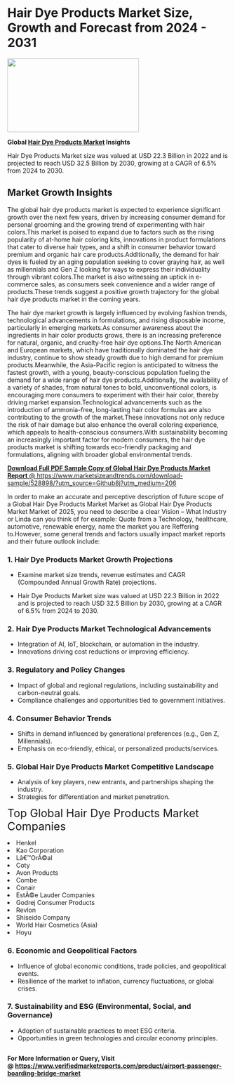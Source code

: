 <H1>Hair Dye Products Market Size, Growth and Forecast from 2024 - 2031</H1><img class="aligncenter size-medium wp-image-584254" src="https://thirdeyenews.in/wp-content/uploads/2024/09/Global-Market-Research-300x168.jpeg" alt="" width="300" height="168" /><p><strong>Global&nbsp;<a href="https://www.marketsizeandtrends.com/download-sample/528898/?utm_source=Github8j?utm_medium=206">Hair Dye Products Market</a> Insights</strong></p><p>Hair Dye Products Market size was valued at USD 22.3 Billion in 2022 and is projected to reach USD 32.5 Billion by 2030, growing at a CAGR of 6.5% from 2024 to 2030.</p><p><h2>Market Growth Insights</h2> <p>The global hair dye products market is expected to experience significant growth over the next few years, driven by increasing consumer demand for personal grooming and the growing trend of experimenting with hair colors.This market is poised to expand due to factors such as the rising popularity of at-home hair coloring kits, innovations in product formulations that cater to diverse hair types, and a shift in consumer behavior toward premium and organic hair care products.Additionally, the demand for hair dyes is fueled by an aging population seeking to cover graying hair, as well as millennials and Gen Z looking for ways to express their individuality through vibrant colors.The market is also witnessing an uptick in e-commerce sales, as consumers seek convenience and a wider range of products.These trends suggest a positive growth trajectory for the global hair dye products market in the coming years.</p> <p><a href="#download-sample"></a></p> <p>The hair dye market growth is largely influenced by evolving fashion trends, technological advancements in formulations, and rising disposable income, particularly in emerging markets.As consumer awareness about the ingredients in hair color products grows, there is an increasing preference for natural, organic, and cruelty-free hair dye options.The North American and European markets, which have traditionally dominated the hair dye industry, continue to show steady growth due to high demand for premium products.Meanwhile, the Asia-Pacific region is anticipated to witness the fastest growth, with a young, beauty-conscious population fueling the demand for a wide range of hair dye products.Additionally, the availability of a variety of shades, from natural tones to bold, unconventional colors, is encouraging more consumers to experiment with their hair color, thereby driving market expansion.Technological advancements such as the introduction of ammonia-free, long-lasting hair color formulas are also contributing to the growth of the market.These innovations not only reduce the risk of hair damage but also enhance the overall coloring experience, which appeals to health-conscious consumers.With sustainability becoming an increasingly important factor for modern consumers, the hair dye products market is shifting towards eco-friendly packaging and formulations, aligning with broader global environmental trends.</p> <p><a href="#get-more"></p><p><span class=""><strong>Download Full PDF Sample Copy of Global Hair Dye Products Market Report</strong> @ <a href="https://www.marketsizeandtrends.com/download-sample/528898/?utm_source=Github8j?utm_medium=206" target="_blank">https://www.marketsizeandtrends.com/download-sample/528898/?utm_source=Github8j?utm_medium=206</a></span></p><p>In order to make an accurate and perceptive description of future scope of a Global&nbsp;Hair Dye Products Market Market as Global&nbsp;Hair Dye Products Market Market of 2025, you need to describe a clear Vision &ndash; What Industry or Linda can you think of for example: Quote from a Technology, healthcare, automotive, renewable energy, name the market you are Reffering to.However, some general trends and factors usually impact market reports and their future outlook include:</p><h3>1.&nbsp;<strong>Hair Dye Products Market Growth Projections</strong></h3><ul><li>Examine market size trends, revenue estimates and CAGR (Compounded Annual Growth Rate) projections.</li><li><p>Hair Dye Products Market size was valued at USD 22.3 Billion in 2022 and is projected to reach USD 32.5 Billion by 2030, growing at a CAGR of 6.5% from 2024 to 2030.</p></li></ul><h3>2.&nbsp;<strong>Hair Dye Products Market Technological Advancements</strong></h3><ul><li>Integration of AI, IoT, blockchain, or automation in the industry.</li><li>Innovations driving cost reductions or improving efficiency.</li></ul><h3>3.&nbsp;<strong>Regulatory and Policy Changes</strong></h3><ul><li>Impact of global and regional regulations, including sustainability and carbon-neutral goals.</li><li>Compliance challenges and opportunities tied to government initiatives.</li></ul><h3>4.&nbsp;<strong>Consumer Behavior Trends</strong></h3><ul><li>Shifts in demand influenced by generational preferences (e.g., Gen Z, Millennials).</li><li>Emphasis on eco-friendly, ethical, or personalized products/services.</li></ul><h3>5.&nbsp;<strong>Global Hair Dye Products Market Competitive Landscape</strong></h3><ul><li>Analysis of key players, new entrants, and partnerships shaping the industry.</li><li>Strategies for differentiation and market penetration.</li></ul><p data-pm-slice="1 1 []"><span style="color: inherit; font-family: inherit; font-size: 25px;">Top Global Hair Dye Products Market Companies</span></p><div class="" data-test-id=""><p><li>Henkel</li><li> Kao Corporation</li><li> Lâ€™OrÃ©al</li><li> Coty</li><li> Avon Products</li><li> Combe</li><li> Conair</li><li> EstÃ©e Lauder Companies</li><li> Godrej Consumer Products</li><li> Revlon</li><li> Shiseido Company</li><li> World Hair Cosmetics (Asia)</li><li> Hoyu</li></p></div><h3>6.&nbsp;<strong>Economic and Geopolitical Factors</strong></h3><ul><li>Influence of global economic conditions, trade policies, and geopolitical events.</li><li>Resilience of the market to inflation, currency fluctuations, or global crises.</li></ul><h3>7.&nbsp;<strong>Sustainability and ESG (Environmental, Social, and Governance)</strong></h3><ul><li>Adoption of sustainable practices to meet ESG criteria.</li><li>Opportunities in green technologies and circular economy principles.</li></ul><h2><strong style="font-size: 14px;">For More Information or Query, Visit @&nbsp;</strong><a style="background-color: #ffffff; font-size: 14px;" href="https://www.marketsizeandtrends.com/report/hair-dye-products-market/" target="_blank">https://www.verifiedmarketreports.com/product/airport-passenger-boarding-bridge-market</a></h2>